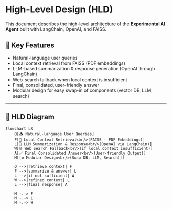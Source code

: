 # High-Level Design (HLD)

This document describes the high-level architecture of the **Experimental AI Agent** built with LangChain, OpenAI, and FAISS.  

## 🔹 Key Features
- Natural-language user queries  
- Local context retrieval from FAISS (PDF embeddings)  
- LLM-based summarization & response generation (OpenAI through LangChain)  
- Web-search fallback when local context is insufficient  
- Final, consolidated, user-friendly answer  
- Modular design for easy swap-in of components (vector DB, LLM, search)  

---

## 🔹 HLD Diagram

```mermaid
flowchart LR
    Q[📥 Natural-language User Queries]
    F[📂 Local Context Retrieval<br/>(FAISS - PDF Embeddings)]
    L[🧠 LLM Summarization & Response<br/>(OpenAI via LangChain)]
    W[🌐 Web Search Fallback<br/>(if local context insufficient)]
    A[✅ Final Consolidated Answer<br/>(User-friendly Output)]
    M[[⚙️ Modular Design<br/>(Swap DB, LLM, Search)]]

    Q -->|retrieve context| F
    F -->|summarize & answer| L
    L -->|if not sufficient| W
    W -->|refined context| L
    L -->|final response| A

    M -.-> F
    M -.-> L
    M -.-> W